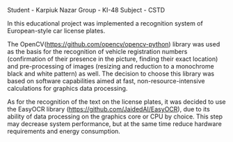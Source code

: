 Student - Karpiuk Nazar
Group - KI-48
Subject - CSTD

In this educational project was implemented a recognition system of European-style car license plates.

The OpenCV(https://github.com/opencv/opencv-python) library was used as the basis for the recognition of vehicle registration numbers (confirmation of their presence in the picture, finding their exact location) and pre-processing of images (resizing and reduction to a monochrome black and white pattern) as well. The decision to choose this library was based on software capabilities aimed at fast, non-resource-intensive calculations for graphics data processing.

As for the recognition of the text on the license plates, it was decided to use the EasyOCR library (https://github.com/JaidedAI/EasyOCR), due to its ability of data processing on the graphics core or CPU by choice. This step may decrease system performance, but at the same time reduce hardware requirements and energy consumption.
